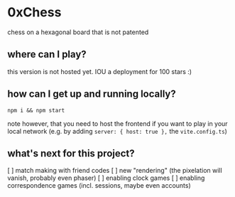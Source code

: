 # 0xChess
chess on a hexagonal board that is not patented

## where can I play?

this version is not hosted yet.
IOU a deployment for 100 stars :)

## how can I get up and running locally?

```
npm i && npm start
```
note however, that you need to host the frontend if you want to play in your local network
(e.g. by adding `server: { host: true },` the `vite.config.ts`)

## what's next for this project?

[ ] match making with friend codes
[ ] new "rendering" (the pixelation will vanish, probably even phaser)
[ ] enabling clock games
[ ] enabling correspondence games (incl. sessions, maybe even accounts)

